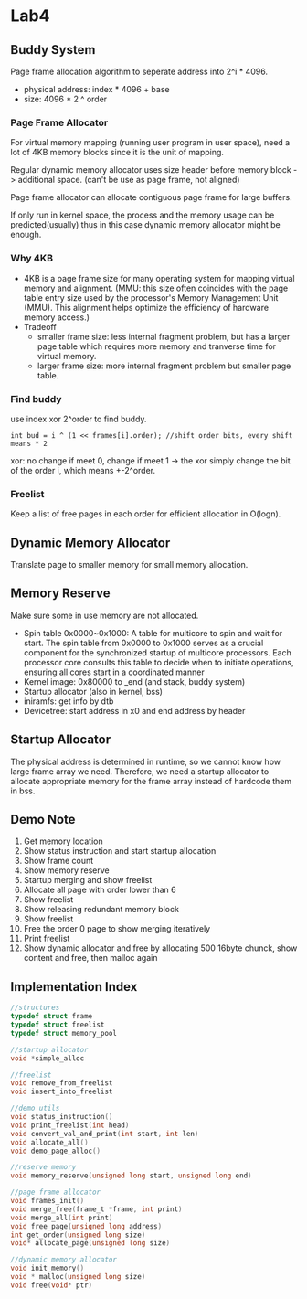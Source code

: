 # Lab4

## Buddy System
Page frame allocation algorithm to seperate address into 2^i * 4096.
* physical address: index * 4096 + base
* size: 4096 * 2 ^ order

### Page Frame Allocator
For virtual memory mapping (running user program in user space), need a lot of 4KB memory blocks since it is the unit of mapping. 

Regular dynamic memory allocator uses size header before memory block -> additional space. (can't be use as page frame, not aligned)

Page frame allocator can allocate contiguous page frame for large buffers.

If only run in kernel space, the process and the memory usage can be predicted(usually) thus in this case dynamic memory allocator might be enough.

### Why 4KB
* 4KB is a page frame size for many operating system for mapping virtual memory and alignment. (MMU: this size often coincides with the page table entry size used by the processor's Memory Management Unit (MMU). This alignment helps optimize the efficiency of hardware memory access.)
* Tradeoff
    * smaller frame size: less internal fragment problem, but has a larger page table which requires more memory and tranverse time for virtual memory.
    * larger frame size: more internal fragment problem but smaller page table.

### Find buddy
use index xor 2^order to find buddy.
```
int bud = i ^ (1 << frames[i].order); //shift order bits, every shift means * 2
```
xor: no change if meet 0, change if meet 1 -> the xor simply change the bit of the order i, which means +-2^order.

### Freelist
Keep a list of free pages in each order for efficient allocation in O(logn).

## Dynamic Memory Allocator
Translate page to smaller memory for small memory allocation.

## Memory Reserve 
Make sure some in use memory are not allocated.
* Spin table 0x0000~0x1000: A table for multicore to spin and wait for start. The spin table from 0x0000 to 0x1000 serves as a crucial component for the synchronized startup of multicore processors. Each processor core consults this table to decide when to initiate operations, ensuring all cores start in a coordinated manner
* Kernel image: 0x80000 to _end (and stack, buddy system)
* Startup allocator (also in kernel, bss)
* iniramfs: get info by dtb
* Devicetree: start address in x0 and end address by header

## Startup Allocator
The physical address is determined in runtime, so we cannot know how large frame array we need. Therefore, we need a startup allocator to allocate appropriate memory for the frame array instead of hardcode them in bss.

## Demo Note
1. Get memory location
2. Show status instruction and start startup allocation
3. Show frame count
4. Show memory reserve
5. Startup merging and show freelist
6. Allocate all page with order lower than 6
7. Show freelist
8. Show releasing redundant memory block
9. Show freelist
10. Free the order 0 page to show merging iteratively
11. Print freelist 
12. Show dynamic allocator and free by allocating 500 16byte chunck, show content and free, then malloc again

## Implementation Index
```c
//structures
typedef struct frame
typedef struct freelist
typedef struct memory_pool

//startup allocator
void *simple_alloc

//freelist
void remove_from_freelist
void insert_into_freelist

//demo utils
void status_instruction()
void print_freelist(int head)
void convert_val_and_print(int start, int len)
void allocate_all()
void demo_page_alloc()

//reserve memory
void memory_reserve(unsigned long start, unsigned long end)

//page frame allocator
void frames_init()
void merge_free(frame_t *frame, int print)
void merge_all(int print)
void free_page(unsigned long address)
int get_order(unsigned long size)
void* allocate_page(unsigned long size)

//dynamic memory allocator
void init_memory()
void * malloc(unsigned long size)
void free(void* ptr) 
```


